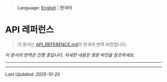 > **Language:** [English](API_REFERENCE.md) | **한국어**

# API 레퍼런스

> 이 문서는 [API_REFERENCE.md](API_REFERENCE.md)의 한국어 번역 버전입니다.

*이 문서의 번역은 진행 중입니다. 자세한 내용은 영문 버전을 참조하세요.*

---


---

*Last Updated: 2025-10-20*
